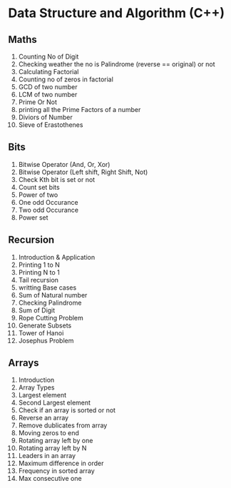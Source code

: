 # Data Structure and Algorithm (C++)

## Maths
1. Counting No of Digit
2. Checking weather the no is Palindrome (reverse == original) or not
3. Calculating Factorial
4. Counting no of zeros in factorial
5. GCD of two number
6. LCM of two number
7. Prime Or Not
8. printing all the Prime Factors of a number
9. Diviors of Number
10. Sieve of Erastothenes


## Bits
1. Bitwise Operator (And, Or, Xor)
2. Bitwise Operator (Left shift, Right Shift, Not)
3. Check Kth bit is set or not
4. Count set bits
5. Power of two
6. One odd Occurance
7. Two odd Occurance
8. Power set


## Recursion
1. Introduction & Application
2. Printing 1 to N
3. Printing N to 1
4. Tail recursion
5. writting Base cases
6. Sum of Natural number
7. Checking Palindrome 
8. Sum of Digit
9. Rope Cutting Problem
10. Generate Subsets
11. Tower of Hanoi
12. Josephus Problem


## Arrays
1. Introduction
2. Array Types
3. Largest element
4. Second Largest element
5. Check if an array is sorted or not
6. Reverse an array
7. Remove dublicates from array
8. Moving zeros to end
9. Rotating array left by one
10. Rotating array left by N
11. Leaders in an array
12. Maximum difference in order
13. Frequency in sorted array
14. Max consecutive one
